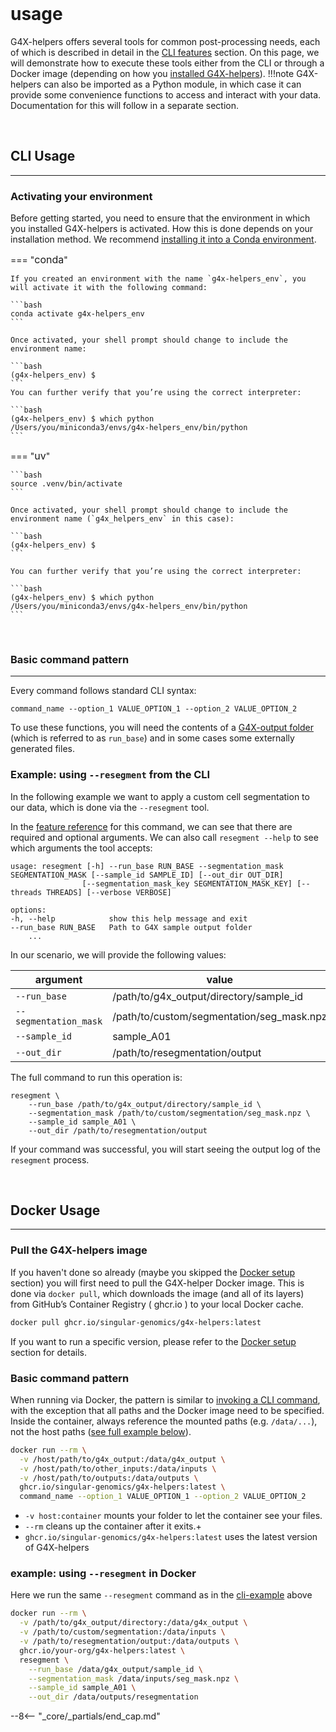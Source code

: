 <br>

# usage

G4X-helpers offers several tools for common post-processing needs, each of which is described in detail in the [CLI features](../features/index.md) section. On this page, we will demonstrate how to execute these tools either from the CLI or through a Docker image (depending on how you [installed G4X-helpers](../installation/index.md)).
!!!note
    G4X-helpers can also be imported as a Python module, in which case it can provide some convenience functions to access and interact with your data. Documentation for this will follow in a separate section.

<br>

## CLI Usage
---
### Activating your environment
Before getting started, you need to ensure that the environment in which you installed G4X-helpers is activated. How this is done depends on your installation method. We recommend [installing it into a Conda environment](../installation/source.md#step-2-install-the-package). 

=== "<span style="font-size:1rem">conda</span>"

    If you created an environment with the name `g4x-helpers_env`, you will activate it with the following command:

    ```bash
    conda activate g4x-helpers_env
    ```

    Once activated, your shell prompt should change to include the environment name:

    ```bash
    (g4x-helpers_env) $
    ```
    You can further verify that you’re using the correct interpreter:

    ```bash
    (g4x-helpers_env) $ which python
    /Users/you/miniconda3/envs/g4x-helpers_env/bin/python
    ```

=== "<span style="font-size:1rem">uv</span>"

    ```bash
    source .venv/bin/activate
    ```

    Once activated, your shell prompt should change to include the environment name (`g4x_helpers_env` in this case):
    
    ```bash
    (g4x-helpers_env) $
    ```

    You can further verify that you’re using the correct interpreter:

    ```bash
    (g4x-helpers_env) $ which python
    /Users/you/miniconda3/envs/g4x-helpers_env/bin/python
    ```
<br>

### Basic command pattern
---

Every command follows standard CLI syntax:

```
command_name --option_1 VALUE_OPTION_1 --option_2 VALUE_OPTION_2
```

To use these functions, you will need the contents of a [G4X-output folder](https://docs.singulargenomics.com/g4x_data/g4x_output/) (which is referred to as `run_base`) and in some cases some externally generated files.


### Example: using `--resegment` from the CLI

In the following example we want to apply a custom cell segmentation to our data, which is done via the `--resegment` tool.

In the [feature reference](../features/resegment.md) for this command, we can see that there are required and optional arguments.
We can also call `resegment --help` to see which arguments the tool accepts:

```
usage: resegment [-h] --run_base RUN_BASE --segmentation_mask SEGMENTATION_MASK [--sample_id SAMPLE_ID] [--out_dir OUT_DIR]
                [--segmentation_mask_key SEGMENTATION_MASK_KEY] [--threads THREADS] [--verbose VERBOSE]

options:
-h, --help            show this help message and exit
--run_base RUN_BASE   Path to G4X sample output folder
    ...

```

In our scenario, we will provide the following values:

| argument | value | type |
| --- | --- | --- |
| `--run_base` | /path/to/g4x_output/directory/sample_id | directory |
| `--segmentation_mask` | /path/to/custom/segmentation/seg_mask.npz | .npz file |
| `--sample_id` | sample_A01 | string |
| `--out_dir` | /path/to/resegmentation/output | directory |

The full command to run this operation is:

```
resegment \
    --run_base /path/to/g4x_output/directory/sample_id \
    --segmentation_mask /path/to/custom/segmentation/seg_mask.npz \
    --sample_id sample_A01 \
    --out_dir /path/to/resegmentation/output 
```

If your command was successful, you will start seeing the output log of the `resegment` process.

<br>

## Docker Usage
---
### Pull the G4X-helpers image

If you haven't done so already (maybe you skipped the [Docker setup](../installation/docker.md) section) you will first need to pull the G4X-helper Docker image. This is done via `docker pull`, which downloads the image (and all of its layers) from GitHub’s Container Registry ( ghcr.io ) to your local Docker cache.

```bash
docker pull ghcr.io/singular-genomics/g4x-helpers:latest
```

If you want to run a specific version, please refer to the [Docker setup](../installation/docker.md) section for details.

### Basic command pattern

When running via Docker, the pattern is similar to [invoking a CLI command](#basic-command-pattern), with the exception that all paths and the Docker image need to be specified.
Inside the container, always reference the mounted paths (e.g. `/data/...`), not the host paths ([see full example below](#example-using-resegment-in-docker)).


```bash
docker run --rm \
  -v /host/path/to/g4x_output:/data/g4x_output \
  -v /host/path/to/other_inputs:/data/inputs \
  -v /host/path/to/outputs:/data/outputs \
  ghcr.io/singular-genomics/g4x-helpers:latest \
  command_name --option_1 VALUE_OPTION_1 --option_2 VALUE_OPTION_2
```

+ `-v host:container` mounts your folder to let the container see your files. 
+ `--rm` cleans up the container after it exits.+
+ `ghcr.io/singular-genomics/g4x-helpers:latest` uses the latest version of G4X-helpers


### example: using `--resegment` in Docker

Here we run the same `--resegment` command as in the [cli-example](#example-using-resegment-from-the-cli) above

```bash
docker run --rm \
  -v /path/to/g4x_output/directory:/data/g4x_output \
  -v /path/to/custom/segmentation:/data/inputs \
  -v /path/to/resegmentation/output:/data/outputs \
  ghcr.io/your-org/g4x-helpers:latest \
  resegment \
    --run_base /data/g4x_output/sample_id \
    --segmentation_mask /data/inputs/seg_mask.npz \
    --sample_id sample_A01 \
    --out_dir /data/outputs/resegmentation
```

--8<-- "_core/_partials/end_cap.md"
